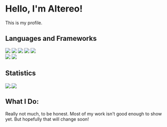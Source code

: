 # Hello, I'm Altereo!
 This is my profile.
 
## Languages and Frameworks
 <span>
  	<img src="https://img.shields.io/badge/node.js%20-%2343853D.svg?&style=for-the-badge&logo=node.js&logoColor=white"/>
   <img src="https://img.shields.io/badge/javascript%20-%23323330.svg?&style=for-the-badge&logo=javascript&logoColor=%23F7DF1E"/>
   <img src="https://img.shields.io/badge/css3%20-%231572B6.svg?&style=for-the-badge&logo=css3&logoColor=white"/>
   <img src="https://img.shields.io/badge/python%20-%2314354C.svg?&style=for-the-badge&logo=python&logoColor=white"/>
   <img src="https://img.shields.io/badge/shell_script%20-%23121011.svg?&style=for-the-badge&logo=gnu-bash&logoColor=white"/>
 </span>
 <br>
 <span class="frameworks display">
   <img src="https://img.shields.io/badge/react%20-%2320232a.svg?&style=for-the-badge&logo=react&logoColor=%2361DAFB"/>
   <img src="https://img.shields.io/badge/jquery%20-%230769AD.svg?&style=for-the-badge&logo=jquery&logoColor=white"/>
 </span>
 
## Statistics
 <a href="https://github.com/anuraghazra/github-readme-stats">
  <img align="center" src="https://github-readme-stats.vercel.app/api?username=altereo&count_private=true&show_icons=true" />
 </a>
 <a href="https://github.com/anuraghazra/github-readme-stats">
  <img align="center" src="https://github-readme-stats.vercel.app/api/top-langs/?username=altereo&layout=compact" />
 </a>
 
## What I Do:
 Really not much, to be honest. Most of my work isn't good enough to show yet. But hopefully that will change soon!
